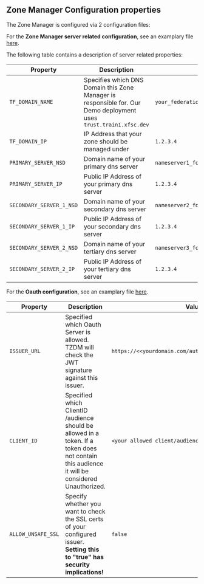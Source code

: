## Zone Manager Configuration properties

The Zone Manager is configured via 2 configuration files:

For the **Zone Manager server related configuration**, see an examplary file [here](../../auth.sample.conf).

The following table contains a description of server related properties:

| Property                 | Description                                                                                                       | Value                                  |
| ------------------------ | ----------------------------------------------------------------------------------------------------------------- | -------------------------------------- |
| `TF_DOMAIN_NAME`         | Specifies which DNS Domain this Zone Manager is responsible for. Our Demo deployment uses `trust.train1.xfsc.dev` | `your_federation_zone`                 |
| `TF_DOMAIN_IP`           | IP Address that your zone should be managed under                                                                 | `1.2.3.4`                              |
| `PRIMARY_SERVER_NSD`     | Domain name of your primary dns server                                                                            | `nameserver1_for_your_federation_zone` |
| `PRIMARY_SERVER_IP`      | Public IP Address of your primary dns server                                                                      | `1.2.3.4`                              |
| `SECONDARY_SERVER_1_NSD` | Domain name of your secondary dns server                                                                          | `nameserver2_for_your_federation_zone` |
| `SECONDARY_SERVER_1_IP`  | Public IP Address of your secondary dns server                                                                    | `1.2.3.4`                              |
| `SECONDARY_SERVER_2_NSD` | Domain name of your tertiary dns server                                                                           | `nameserver3_for_your_federation_zone` |
| `SECONDARY_SERVER_2_IP`  | Public IP Address of your tertiary dns server                                                                     | `1.2.3.4`                              |

For the **Oauth configuration**, see an examplary file [here](../../auth.sample.conf).

| Property           | Description                                                                                                                                    | Value                                                   |
| ------------------ | ---------------------------------------------------------------------------------------------------------------------------------------------- | ------------------------------------------------------- |
| `ISSUER_URL`       | Specified which Oauth Server is allowed. TZDM will check the JWT signature against this issuer.                                                | `https://<<yourdomain.com/auth>>/realms/<<your_realm>>` |
| `CLIENT_ID`        | Specified which ClientID /audience should be allowed in a token. If a token does not contain this audience it will be considered Unauthorized. | `<your allowed client/audience>`                        |
| `ALLOW_UNSAFE_SSL` | Specify whether you want to check the SSL certs of your configured issuer. **Setting this to "true" has security implications!**               | `false`                                                 |
